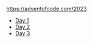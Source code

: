 https://adventofcode.com/2023

* [Day 1](day1/README.md)
* [Day 2](day2/README.md)
* [Day 3](day3/README.md)